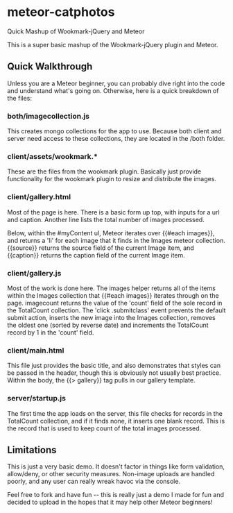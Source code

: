 # meteor-catphotos
Quick Mashup of Wookmark-jQuery and Meteor

This is a super basic mashup of the Wookmark-jQuery plugin and Meteor.

<h2>Quick Walkthrough</h2>

Unless you are a Meteor beginner, you can probably dive right into the code and understand what's going on. Otherwise, here is a quick
 breakdown of the files:
 
<h3>both/imagecollection.js</h3>
This creates mongo collections for the app to use. Because both client and server need access to these collections, they are
 located in the /both folder.
 
<h3>client/assets/wookmark.*</h3>
These are the files from the wookmark plugin. Basically just provide functionality for the wookmark plugin to resize and
 distribute the images.
 
<h3>client/gallery.html</h3>
Most of the page is here. There is a basic form up top, with inputs for a url and caption. Another line lists the total
 number of images processed.
 
Below, within the #myContent ul, Meteor iterates over {{#each images}}, and returns a 'li' for each image that it finds in
 the Images meteor collection. {{source}} returns the source field of the current Image item, and {{caption}} returns the 
 caption field of the current Image item.

<h3>client/gallery.js</h3>
Most of the work is done here. The images helper returns all of the items within the Images collection that {{#each images}}
 iterates through on the page. imagecount returns the value of the 'count' field of the sole record in the TotalCount collection.
 The 'click .submitclass' event prevents the default submit action, inserts the new image into the Images collection, 
 removes the oldest one (sorted by reverse date) and increments the TotalCount record by 1 in the 'count' field.
 
<h3>client/main.html</h3>
This file just provides the basic title, and also demonstrates that styles can be passed in the header, though this is obviously
 not usually best practice. Within the body, the {{> gallery}} tag pulls in our gallery template.
 
<h3>server/startup.js</h3>
The first time the app loads on the server, this file checks for records in the TotalCount collection, and if it finds none, 
 it inserts one blank record. This is the record that is used to keep count of the total images processed.
 
<h2>Limitations</h2>
This is just a very basic demo. It doesn't factor in things like form validation, allow/deny, or other security measures. 
Non-image uploads are handled poorly, and any user can really wreak havoc via the console.

Feel free to fork and have fun -- this is really just a demo I made for fun and decided to upload in the hopes that it may 
help other Meteor beginners!
